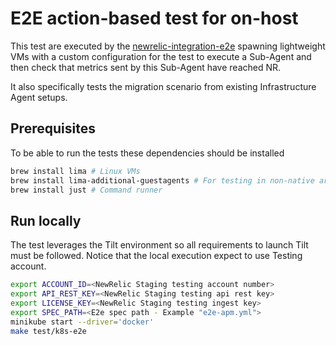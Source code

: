# E2E action-based test for on-host

This test are executed by the
[newrelic-integration-e2e](https://github.com/newrelic/newrelic-integration-e2e-action/tree/main)
spawning lightweight VMs with a custom configuration for the test to execute a Sub-Agent and then
check that metrics sent by this Sub-Agent have reached NR.

It also specifically tests the migration scenario from existing Infrastructure Agent setups.

## Prerequisites

To be able to run the tests these dependencies should be installed

```bash
brew install lima # Linux VMs
brew install lima-additional-guestagents # For testing in non-native architectures such as x86_64
brew install just # Command runner
```

## Run locally

The test leverages the Tilt environment so all requirements to launch Tilt must be followed.
Notice that the local execution expect to use Testing account.

```bash
export ACCOUNT_ID=<NewRelic Staging testing account number>
export API_REST_KEY=<NewRelic Staging testing api rest key>
export LICENSE_KEY=<NewRelic Staging testing ingest key>
export SPEC_PATH=<E2e spec path - Example "e2e-apm.yml">
minikube start --driver='docker'
make test/k8s-e2e
```
